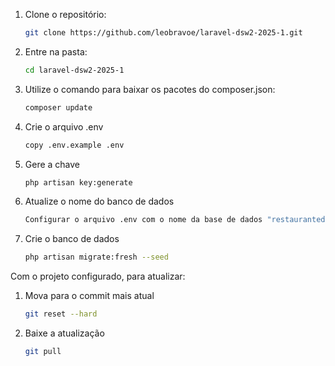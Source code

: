 
1. Clone o repositório:
    ```bash
    git clone https://github.com/leobravoe/laravel-dsw2-2025-1.git
    ```

2. Entre na pasta:
    ```bash
    cd laravel-dsw2-2025-1
    ```

3. Utilize o comando para baixar os pacotes do composer.json:
    ```bash
    composer update
    ```

4. Crie o arquivo .env
    ```bash
    copy .env.example .env
    ```

5. Gere a chave
    ```bash
    php artisan key:generate
    ```

6. Atualize o nome do banco de dados
    ```bash
    Configurar o arquivo .env com o nome da base de dados "restaurantedb_2"
    ```

7. Crie o banco de dados
    ```bash
    php artisan migrate:fresh --seed
    ```

Com o projeto configurado, para atualizar:

1. Mova para o commit mais atual
    ```bash
    git reset --hard
    ```

2. Baixe a atualização
    ```bash
    git pull
    ```